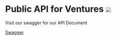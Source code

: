 # Public API for Ventures ![](https://img.shields.io/badge/api--docs-v1.0.0-green)

Visit our swagger for our API Document

[Swagger](https://micro-erp.github.io/swagger-api-ext-venture-ezqurban/)
